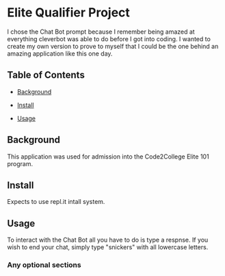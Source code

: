 # Elite Qualifier Project

I chose the Chat Bot prompt because I remember being amazed at everything cleverbot was able to do before I got into coding. I wanted to create my own version to prove to myself that I could be the one behind an amazing application like this one day.  

## Table of Contents

- [Background](#background)

- [Install](#install)

- [Usage](#usage)

## Background

This application was used for admission into the Code2College
Elite 101 program. 

## Install

Expects to use repl.it intall system. 

## Usage

To interact with the Chat Bot all you have to do is type a respnse. If you wish to end your chat, simply type "snickers" with all lowercase letters. 

### Any optional sections